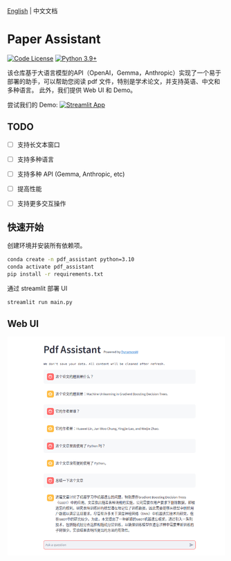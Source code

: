 [English](../README.md) | 中文文档

# Paper Assistant

[![Code License](https://img.shields.io/badge/Code%20License-Apache_2.0-green.svg)](https://github.com/huawei-lin/LLMsEasyFinetune/blob/master/LICENSE)
[![Python 3.9+](https://img.shields.io/badge/python-3.9+-blue.svg)](https://www.python.org/downloads/release/python-390/)

该仓库基于大语言模型的API（OpenAI，Gemma，Anthropic）实现了一个易于部署的助手，可以帮助您阅读 pdf 文件，特别是学术论文，并支持英语、中文和多种语言。 此外，我们提供 Web UI 和 Demo。

尝试我们的 Demo: [![Streamlit App](https://static.streamlit.io/badges/streamlit_badge_black_white.svg)](https://dynamonai-pdf-assistant.streamlit.app/)


## TODO

- [ ] 支持长文本窗口
- [ ] 支持多种语言
- [ ] 支持多种 API (Gemma, Anthropic, etc)
- [ ] 提高性能
- [ ] 支持更多交互操作


## 快速开始

创建环境并安装所有依赖项。

```bash
conda create -n pdf_assistant python=3.10
conda activate pdf_assistant
pip install -r requirements.txt
```

通过 streamlit 部署 UI

```bash
streamlit run main.py
```

## Web UI

![](../assets/example_Chinese.png)
